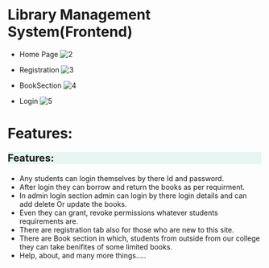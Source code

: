 # Library Management System(Frontend)

* Home Page
![2](https://user-images.githubusercontent.com/106417521/180913109-c03131c2-a91c-4cbd-85f2-ea092e0d4948.png)

* Registration
![3](https://user-images.githubusercontent.com/106417521/180913129-13f2d6b3-27ce-43d2-9ac1-5ccc9cd91341.png)

* BookSection
![4](https://user-images.githubusercontent.com/106417521/180913140-b411fb62-03a5-4061-a8d9-bfd8c99c5272.png)

* Login
![5](https://user-images.githubusercontent.com/106417521/180913161-c8f497a5-5748-48f3-bfac-4d3f4018f601.png)

# Features:

<p style="font-size: 20px; background-color: rgb(231, 245, 243);"> <strong> Features: </strong><br>
                       
  * Any students can login themselves by there Id and password. <br>
  * After login they can borrow and return the books as per requirment. <br>
  * In admin login section admin can login by there login details and can add delete Or update the books. <br>
  * Even they can grant, revoke permissions whatever students requirements are. <br>
  * There are registration tab also for those who are new to this site. <br>
  * There are Book section in which, students from outside from our college they can take benifites of some limited books. <br>
  * Help, about, and many more things.....</p>

